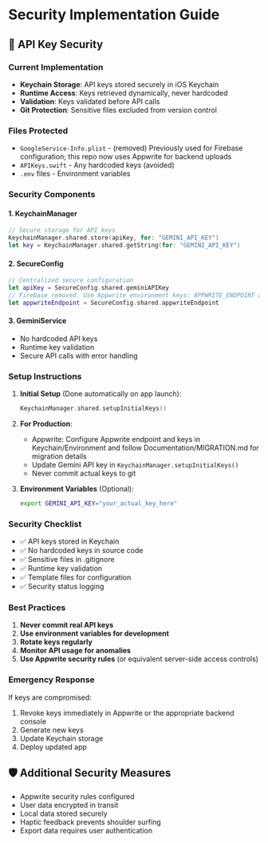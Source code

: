 # Security Implementation Guide

## 🔐 API Key Security

### Current Implementation
- **Keychain Storage**: API keys stored securely in iOS Keychain
- **Runtime Access**: Keys retrieved dynamically, never hardcoded
- **Validation**: Keys validated before API calls
- **Git Protection**: Sensitive files excluded from version control

### Files Protected
- `GoogleService-Info.plist` - (removed) Previously used for Firebase configuration; this repo now uses Appwrite for backend uploads
- `APIKeys.swift` - Any hardcoded keys (avoided)
- `.env` files - Environment variables

### Security Components

#### 1. KeychainManager
```swift
// Secure storage for API keys
KeychainManager.shared.store(apiKey, for: "GEMINI_API_KEY")
let key = KeychainManager.shared.getString(for: "GEMINI_API_KEY")
```

#### 2. SecureConfig
```swift
// Centralized secure configuration
let apiKey = SecureConfig.shared.geminiAPIKey
// Firebase removed. Use Appwrite environment keys: APPWRITE_ENDPOINT and APPWRITE_API_KEY where required.
let appwriteEndpoint = SecureConfig.shared.appwriteEndpoint
```

#### 3. GeminiService
- No hardcoded API keys
- Runtime key validation
- Secure API calls with error handling

### Setup Instructions

1. **Initial Setup** (Done automatically on app launch):
   ```swift
   KeychainManager.shared.setupInitialKeys()
   ```

2. **For Production**:
   - Appwrite: Configure Appwrite endpoint and keys in Keychain/Environment and follow Documentation/MIGRATION.md for migration details
   - Update Gemini API key in `KeychainManager.setupInitialKeys()`
   - Never commit actual keys to git

3. **Environment Variables** (Optional):
   ```bash
   export GEMINI_API_KEY="your_actual_key_here"
   ```

### Security Checklist
- ✅ API keys stored in Keychain
- ✅ No hardcoded keys in source code
- ✅ Sensitive files in .gitignore
- ✅ Runtime key validation
- ✅ Template files for configuration
- ✅ Security status logging

### Best Practices
1. **Never commit real API keys**
2. **Use environment variables for development**
3. **Rotate keys regularly**
4. **Monitor API usage for anomalies**
5. **Use Appwrite security rules** (or equivalent server-side access controls)

### Emergency Response
If keys are compromised:
1. Revoke keys immediately in Appwrite or the appropriate backend console
2. Generate new keys
3. Update Keychain storage
4. Deploy updated app

## 🛡️ Additional Security Measures
- Appwrite security rules configured
- User data encrypted in transit
- Local data stored securely
- Haptic feedback prevents shoulder surfing
- Export data requires user authentication
